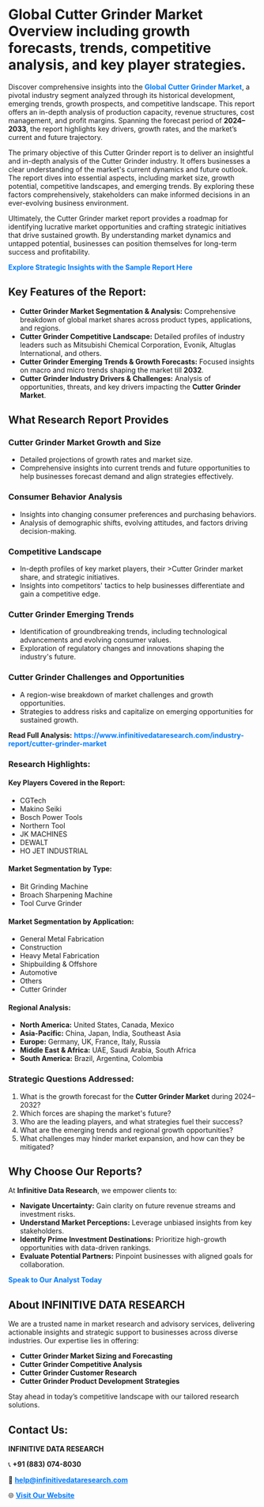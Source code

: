 <h1>Global Cutter Grinder Market Overview including growth forecasts, trends, competitive analysis, and key player strategies.</h1>
<p>
Discover comprehensive insights into the 
<a href="https://www.infinitivedataresearch.com/industry-report/cutter-grinder-market" rel="dofollow" style="color: #007BFF; text-decoration: none;"><strong>Global Cutter Grinder Market</strong></a>, a pivotal industry segment analyzed through its historical development, emerging trends, growth prospects, and competitive landscape. This report offers an in-depth analysis of production capacity, revenue structures, cost management, and profit margins. Spanning the forecast period of <strong>2024–2033</strong>, the report highlights key drivers, growth rates, and the market’s current and future trajectory.
</p>
<p>
The primary objective of this Cutter Grinder report is to deliver an insightful and in-depth analysis of the Cutter Grinder industry. It offers businesses a clear understanding of the market's current dynamics and future outlook. The report dives into essential aspects, including market size, growth potential, competitive landscapes, and emerging trends. By exploring these factors comprehensively, stakeholders can make informed decisions in an ever-evolving business environment.
</p>
<p>
Ultimately, the Cutter Grinder market report provides a roadmap for identifying lucrative market opportunities and crafting strategic initiatives that drive sustained growth. By understanding market dynamics and untapped potential, businesses can position themselves for long-term success and profitability.
</p>
<p>
<a href="https://www.infinitivedataresearch.com/request-sample/reportId=111098" style="color: #007BFF; text-decoration: none;"><strong>Explore Strategic Insights with the Sample Report Here</strong></a>
</p>

<h2>Key Features of the Report:</h2>
<ul>
<li><strong>Cutter Grinder Market Segmentation & Analysis:</strong> Comprehensive breakdown of global market shares across product types, applications, and regions.</li>
<li><strong>Cutter Grinder Competitive Landscape:</strong> Detailed profiles of industry leaders such as Mitsubishi Chemical Corporation, Evonik, Altuglas International, and others.</li>
<li><strong>Cutter Grinder Emerging Trends & Growth Forecasts:</strong> Focused insights on macro and micro trends shaping the market till <strong>2032</strong>.</li>
<li><strong>Cutter Grinder Industry Drivers & Challenges:</strong> Analysis of opportunities, threats, and key drivers impacting the <strong>Cutter Grinder Market</strong>.</li>
</ul>

<h2>What Research Report Provides</h2>
<h3>Cutter Grinder Market Growth and Size</h3>
<ul>
<li>Detailed projections of growth rates and market size.</li>
<li>Comprehensive insights into current trends and future opportunities to help businesses forecast demand and align strategies effectively.</li>
</ul>

<h3>Consumer Behavior Analysis</h3>
<ul>
<li>Insights into changing consumer preferences and purchasing behaviors.</li>
<li>Analysis of demographic shifts, evolving attitudes, and factors driving decision-making.</li>
</ul>

<h3>Competitive Landscape</h3>
<ul>
<li>In-depth profiles of key market players, their >Cutter Grinder market share, and strategic initiatives.</li>
<li>Insights into competitors' tactics to help businesses differentiate and gain a competitive edge.</li>
</ul>

<h3>Cutter Grinder Emerging Trends</h3>
<ul>
<li>Identification of groundbreaking trends, including technological advancements and evolving consumer values.</li>
<li>Exploration of regulatory changes and innovations shaping the industry's future.</li>
</ul>

<h3>Cutter Grinder Challenges and Opportunities</h3>
<ul>
<li>A region-wise breakdown of market challenges and growth opportunities.</li>
<li>Strategies to address risks and capitalize on emerging opportunities for sustained growth.</li>
</ul>
<p><strong>Read Full Analysis:</strong> <a href="https://www.infinitivedataresearch.com/industry-report/cutter-grinder-market" rel="dofollow" style="color: #007BFF; text-decoration: none;"><strong>https://www.infinitivedataresearch.com/industry-report/cutter-grinder-market</strong></a></p>
<h3>Research Highlights:</h3>
<h4>Key Players Covered in the Report:</h4>
<ul><li>CGTech</li><li>Makino Seiki</li><li>Bosch Power Tools</li><li>Northern Tool</li><li>JK MACHINES</li><li>DEWALT</li><li>HO JET INDUSTRIAL</li></ul>
<h4>Market Segmentation by Type:</h4>
<ul><li>Bit Grinding Machine</li><li>Broach Sharpening Machine</li><li>Tool Curve Grinder</li></ul>
<h4>Market Segmentation by Application:</h4>
<ul><li>General Metal Fabrication</li><li>Construction</li><li>Heavy Metal Fabrication</li><li>Shipbuilding &amp; Offshore</li><li>Automotive</li><li>Others</li><li>Cutter Grinder</li></ul>

<h4>Regional Analysis:</h4>
<ul>
<li><strong>North America:</strong> United States, Canada, Mexico</li>
<li><strong>Asia-Pacific:</strong> China, Japan, India, Southeast Asia</li>
<li><strong>Europe:</strong> Germany, UK, France, Italy, Russia</li>
<li><strong>Middle East & Africa:</strong> UAE, Saudi Arabia, South Africa</li>
<li><strong>South America:</strong> Brazil, Argentina, Colombia</li>
</ul>

<h3>Strategic Questions Addressed:</h3>
<ol>
<li>What is the growth forecast for the <strong>Cutter Grinder Market</strong> during 2024–2032?</li>
<li>Which forces are shaping the market's future?</li>
<li>Who are the leading players, and what strategies fuel their success?</li>
<li>What are the emerging trends and regional growth opportunities?</li>
<li>What challenges may hinder market expansion, and how can they be mitigated?</li>
</ol>

<h2>Why Choose Our Reports?</h2>
<p>At <strong>Infinitive Data Research</strong>, we empower clients to:</p>
<ul>
<li><strong>Navigate Uncertainty:</strong> Gain clarity on future revenue streams and investment risks.</li>
<li><strong>Understand Market Perceptions:</strong> Leverage unbiased insights from key stakeholders.</li>
<li><strong>Identify Prime Investment Destinations:</strong> Prioritize high-growth opportunities with data-driven rankings.</li>
<li><strong>Evaluate Potential Partners:</strong> Pinpoint businesses with aligned goals for collaboration.</li>
</ul>
<p><a href="https://www.infinitivedataresearch.com/industry-report/cutter-grinder-market" rel="dofollow" style="color: #007BFF; text-decoration: none;"><strong>Speak to Our Analyst Today</strong></a></p>

<h2>About INFINITIVE DATA RESEARCH</h2>
<p>We are a trusted name in market research and advisory services, delivering actionable insights and strategic support to businesses across diverse industries. Our expertise lies in offering:</p>
<ul>
<li><strong>Cutter Grinder Market Sizing and Forecasting</strong></li>
<li><strong>Cutter Grinder Competitive Analysis</strong></li>
<li><strong>Cutter Grinder Customer Research</strong></li>
<li><strong>Cutter Grinder Product Development Strategies</strong></li>
</ul>
<p>Stay ahead in today’s competitive landscape with our tailored research solutions.</p>

<h2>Contact Us:</h2>
<p><strong>INFINITIVE DATA RESEARCH</strong></p>
<p>📞 <strong>+91 (883) 074-8030</strong></p>
<p>📧 <strong><a href="mailto:help@infinitivedataresearch.com" style="color: #007BFF;">help@infinitivedataresearch.com</a></strong></p>
<p>🌐 <strong><a href="https://www.infinitivedataresearch.com" rel="dofollow" style="color: #007BFF;">Visit Our Website</a></strong></p>